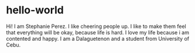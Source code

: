 # hello-world
Hi!  I am Stephanie Perez. I like cheering people up. I like to make them feel that everything will be okay, because life is hard. I love my life because i am contented and happy.
I am a Dalaguetenon and a student from University of Cebu.
